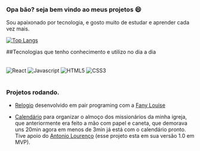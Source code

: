 ### Opa bão? seja bem vindo ao meus projetos :smile:

Sou apaixonado por tecnologia, e gosto muito de estudar e aprender cada vez mais.

[![Top Langs](https://github-readme-stats.vercel.app/api/top-langs/?username=LucasTiriva&layout=compact)](https://github.com/LucasTiriva/github-readme-stats) 

##Tecnologias que tenho conhecimento e utilizo no dia a dia
<div style="display: inline-block"><br />
  <img align="center" alt="React" src="https://img.shields.io/badge/React-20232A?style=for-the-badge&logo=react&logoColor=61DAFB"/>
  <img align="center" alt="Javascript" src="https://img.shields.io/badge/JavaScript-F7DF1E?style=for-the-badge&logo=javascript&logoColor=black"/>
  <img align="center" alt="HTML5" src="https://img.shields.io/badge/HTML-239120?style=for-the-badge&logo=html5&logoColor=white"/>
  <img align="center" alt="CSS3" src="https://img.shields.io/badge/CSS3-1572B6?style=for-the-badge&logo=css3&logoColor=white"/>
<div/><br />

### Projetos rodando. 

- [Relogio](https://clockweek.netlify.app/) desenvolvido em pair programing com a [Fany Louise](https://github.com/fanylouise)

- [Calendário](https://calendario-almoco.vercel.app/) para organizar o almoço dos missionários da minha igreja, que anteriormente era feito a mão com papel e caneta, que demorava uns 20min agora em menos de 3min já está com o calendário pronto. Tive apoio do [Antonio Lourenço](https://github.com/AntonioLourencos) (esse projeto esta em sua versão 1.0 em MVP). 

 
